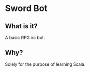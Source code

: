 Sword Bot
=========

What is it?
-----------

A basic RPG irc bot.

Why?
----

Solely for the purpose of learning Scala.